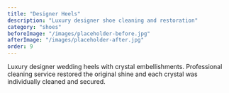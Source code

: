 ```yaml
---
title: "Designer Heels"
description: "Luxury designer shoe cleaning and restoration"
category: "shoes"
beforeImage: "/images/placeholder-before.jpg"
afterImage: "/images/placeholder-after.jpg"
order: 9
---
```


Luxury designer wedding heels with crystal embellishments. Professional cleaning service restored the original shine and each crystal was individually cleaned and secured.
